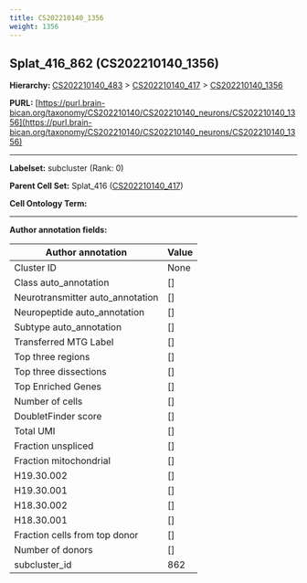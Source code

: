 ```yaml
---
title: CS202210140_1356
weight: 1356
---
```

## Splat_416_862 (CS202210140_1356)
<b>Hierarchy: </b>
[CS202210140_483](../CS202210140_483) >
[CS202210140_417](../CS202210140_417) >
[CS202210140_1356](../CS202210140_1356)

**PURL:** [https://purl.brain-bican.org/taxonomy/CS202210140/CS202210140_neurons/CS202210140_1356](https://purl.brain-bican.org/taxonomy/CS202210140/CS202210140_neurons/CS202210140_1356)

---


**Labelset:** subcluster (Rank: 0)

**Parent Cell Set:** Splat_416 ([CS202210140_417](../CS202210140_417))



**Cell Ontology Term:** 

[MARKER GENES.]: #


---

[TRANSFERRED ANNOTATIONS.]: #


[AUTHOR ANNOTATION FIELDS.]: #


**Author annotation fields:**

| Author annotation | Value |
|-------------------|-------|
|Cluster ID|None|
|Class auto_annotation|[]|
|Neurotransmitter auto_annotation|[]|
|Neuropeptide auto_annotation|[]|
|Subtype auto_annotation|[]|
|Transferred MTG Label|[]|
|Top three regions|[]|
|Top three dissections|[]|
|Top Enriched Genes|[]|
|Number of cells|[]|
|DoubletFinder score|[]|
|Total UMI|[]|
|Fraction unspliced|[]|
|Fraction mitochondrial|[]|
|H19.30.002|[]|
|H19.30.001|[]|
|H18.30.002|[]|
|H18.30.001|[]|
|Fraction cells from top donor|[]|
|Number of donors|[]|
|subcluster_id|862|

